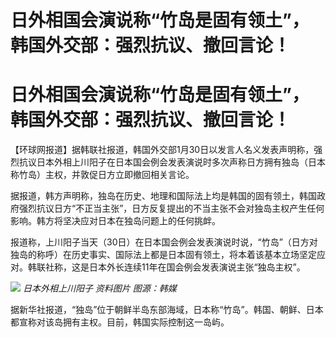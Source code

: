 # 日外相国会演说称“竹岛是固有领土”，韩国外交部：强烈抗议、撤回言论！

# 日外相国会演说称“竹岛是固有领土”，韩国外交部：强烈抗议、撤回言论！

【环球网报道】据韩联社报道，韩国外交部1月30日以发言人名义发表声明称，强烈抗议日本外相上川阳子在日本国会例会发表演说时多次声称日方拥有独岛（日本称竹岛）主权，并敦促日方立即撤回相关言论。

据报道，韩方声明称，独岛在历史、地理和国际法上均是韩国的固有领土，韩国政府强烈抗议日方“不正当主张”，日方反复提出的不当主张不会对独岛主权产生任何影响。韩方将坚决应对日本在独岛问题上的任何挑衅。

报道称，上川阳子当天（30日）在日本国会例会发表演说时说，“竹岛”（日方对独岛的称呼）在历史事实、国际法上都是日本固有领土，将本着该基本立场坚定应对。韩联社称，这是日本外长连续11年在国会例会发表演说主张“独岛主权”。

![](https://inews.gtimg.com/om_bt/OTnQ23Vek9Bvv4KyR8Ixq003tcu8kD1lBrgvzg9IJZnhYAA/1000)
_日本外相上川阳子 资料图片 图源：韩媒_

据新华社报道，“独岛”位于朝鲜半岛东部海域，日本称“竹岛”。韩国、朝鲜、日本都宣称对该岛拥有主权。目前，韩国实际控制这一岛屿。

